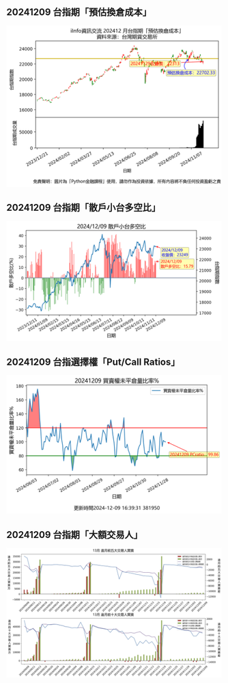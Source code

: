 ## 20241209 台指期「預估換倉成本」
![](images/txfcost.png)

## 20241209 台指期「散戶小台多空比」
![](images/bbiri.png)

## 20241209 台指選擇權「Put/Call Ratios」
![](images/pcratio.png)

## 20241209 台指期「大額交易人」
![](images/blocktrade.png)

